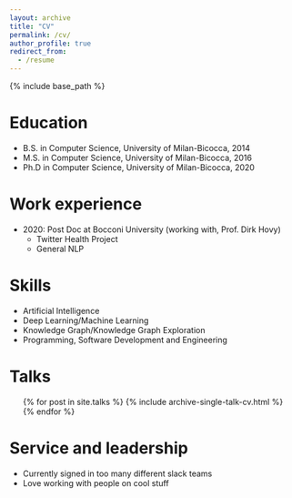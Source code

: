 ```yaml
---
layout: archive
title: "CV"
permalink: /cv/
author_profile: true
redirect_from:
  - /resume
---
```


{% include base_path %}

Education
======
* B.S. in Computer Science, University of Milan-Bicocca, 2014
* M.S.  in Computer Science, University of Milan-Bicocca, 2016
* Ph.D in Computer Science, University of Milan-Bicocca, 2020

Work experience
======

* 2020: Post Doc at Bocconi University (working with, Prof. Dirk Hovy)
  * Twitter Health Project
  * General NLP
  
  
Skills
======

* Artificial Intelligence
* Deep Learning/Machine Learning
* Knowledge Graph/Knowledge Graph Exploration
* Programming, Software Development and Engineering

Talks
======
  <ul>{% for post in site.talks %}
    {% include archive-single-talk-cv.html %}
  {% endfor %}</ul>
  
Service and leadership
======
* Currently signed in too many different slack teams
* Love working with people on cool stuff
